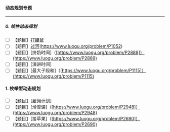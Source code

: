 

#### 动态规划专题

-----

##### 0. 线性动态规划

- [ ] 【题目】[打鼹鼠]([https://www.luogu.org/problem/P2285](https://www.luogu.org/problem/P2285))
- [ ] 【题目】[过河]([https://www.luogu.org/problem/P1052])(https://www.luogu.org/problem/P1052)
- [ ] 【题目】[挤奶时间]（[https://www.luogu.org/problem/P2889]）(https://www.luogu.org/problem/P2889)
- [ ] 【题目】[演讲时间]
- [ ] 【题目】[最大子段和]（[https://www.luogu.org/problem/P1115]）(https://www.luogu.org/problem/P1115)

#### 1. 枚举型动态规划

- [ ] 【题目】[雇佣计划]
- [ ] 【题目】[滑雪课]（[https://www.luogu.org/problem/P2948]）(https://www.luogu.org/problem/P2948)
- [ ] 【题目】[接苹果]（[https://www.luogu.org/problem/P2690]）(https://www.luogu.org/problem/P2690)
<!--stackedit_data:
eyJoaXN0b3J5IjpbMjU0Njg4MDA0XX0=
-->
